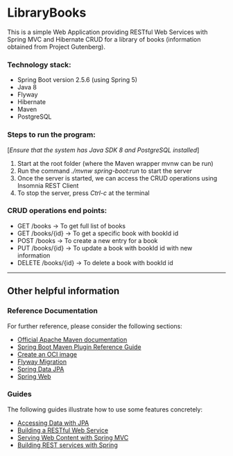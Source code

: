 # LibraryBooks

This is a simple Web Application providing RESTful Web Services with Spring MVC and Hibernate CRUD for a library of books (information obtained from Project Gutenberg).

### Technology stack:

- Spring Boot version 2.5.6 (using Spring 5)
- Java 8
- Flyway
- Hibernate
- Maven
- PostgreSQL

### Steps to run the program:

[*Ensure that the system has Java SDK 8 and PostgreSQL installed*]

1. Start at the root folder (where the Maven wrapper mvnw can be run)
2. Run the command *./mvnw spring-boot:run* to start the server
3. Once the server is started, we can access the CRUD operations using Insomnia REST Client
4. To stop the server, press *Ctrl-c* at the terminal

### CRUD operations end points:
- GET /books -> To get full list of books
- GET /books/{id} -> To get a specific book with bookId id
- POST /books -> To create a new entry for a book
- PUT /books/{id} -> To update a book with bookId id with new information
- DELETE /books/{id} -> To delete a book with bookId id

---


## Other helpful information

### Reference Documentation
For further reference, please consider the following sections:

* [Official Apache Maven documentation](https://maven.apache.org/guides/index.html)
* [Spring Boot Maven Plugin Reference Guide](https://docs.spring.io/spring-boot/docs/2.5.6/maven-plugin/reference/html/)
* [Create an OCI image](https://docs.spring.io/spring-boot/docs/2.5.6/maven-plugin/reference/html/#build-image)
* [Flyway Migration](https://docs.spring.io/spring-boot/docs/2.5.6/reference/htmlsingle/#howto-execute-flyway-database-migrations-on-startup)
* [Spring Data JPA](https://docs.spring.io/spring-boot/docs/2.5.6/reference/htmlsingle/#boot-features-jpa-and-spring-data)
* [Spring Web](https://docs.spring.io/spring-boot/docs/2.5.6/reference/htmlsingle/#boot-features-developing-web-applications)

### Guides
The following guides illustrate how to use some features concretely:

* [Accessing Data with JPA](https://spring.io/guides/gs/accessing-data-jpa/)
* [Building a RESTful Web Service](https://spring.io/guides/gs/rest-service/)
* [Serving Web Content with Spring MVC](https://spring.io/guides/gs/serving-web-content/)
* [Building REST services with Spring](https://spring.io/guides/tutorials/bookmarks/)

